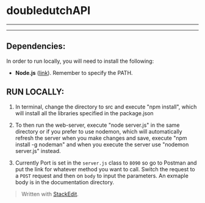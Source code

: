 # doubledutchAPI
---


----------
## **Dependencies:** ##
In order to run locally, you will need to install the following:

 - **Node.js** ([link](https://nodejs.org/en/)). Remember to specify the PATH.

## **RUN LOCALLY:** ##

 1.  In terminal, change the directory to src and execute "npm install", which will install all the libraries specified in the package.json
 
 2.  To then run the web-server, execute "node server.js" in the same directory
or
 if you prefer to use nodemon, which will automatically refresh the server when you make changes and save, execute "npm install -g nodeman" and when you execute the server use "nodemon server.js" instead.

 3. Currently Port is set in the `server.js` class to `8090` so go to Postman and put the link for whatever method you want to call. Switch the
 request to a `POST` request and then on `body` to input the parameters. An exmaple body is in the documentation directory.   
 
> Written with [StackEdit](https://stackedit.io/).